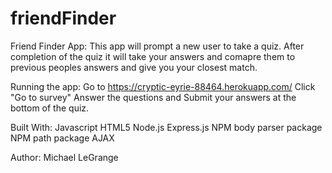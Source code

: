 # friendFinder

Friend Finder App:
This app will prompt a new user to take a quiz. After completion of the quiz it will take your answers and comapre them to previous peoples answers and give you your closest match.

Running the app:
Go to https://cryptic-eyrie-88464.herokuapp.com/
Click "Go to survey"
Answer the questions and Submit your answers at the bottom of the quiz.

Built With:
Javascript
HTML5
Node.js
Express.js
NPM body parser package
NPM path package
AJAX

Author:
Michael LeGrange